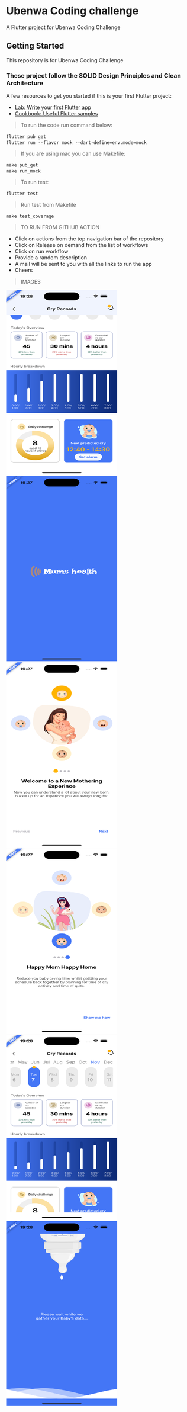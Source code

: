 # Ubenwa Coding challenge

A Flutter project for Ubenwa Coding Challenge

## Getting Started

This repository is for Ubenwa Coding Challenge

### These project follow the SOLID Design Principles and Clean Architecture

A few resources to get you started if this is your first Flutter project:

- [Lab: Write your first Flutter app](https://flutter.dev/docs/get-started/codelab)
- [Cookbook: Useful Flutter samples](https://flutter.dev/docs/cookbook)

> To run the code run command below:
```
flutter pub get
flutter run --flavor mock --dart-define=env.mode=mock
```

> If you are using mac you can use Makefile:
```
make pub_get
make run_mock
```

> To run test:
```
flutter test
```

> Run test from Makefile
```
make test_coverage
```

> TO RUN FROM GITHUB ACTION

 - Click on actions from the top navigation bar of the repository
 - Click on Release on demand from the list of workflows
 - Click on run workflow
 - Provide a random description
 - A mail will be sent to you with all the links to run the app
 - Cheers



> IMAGES
<p float="left">
<img src="https://raw.githubusercontent.com/abiodundotdev/ubenwa_abiodun/main/docimg/1.png?raw=true"  width= "300px" height ="500px" /> <img src="https://raw.githubusercontent.com/abiodundotdev/ubenwa_abiodun/main/docimg/2.png?raw=true" width= "300px" height ="500px"  /> 
<img src="https://raw.githubusercontent.com/abiodundotdev/ubenwa_abiodun/main/docimg/3.png?raw=true"  width= "300px" height ="500px" />
 <img src="https://raw.githubusercontent.com/abiodundotdev/ubenwa_abiodun/main/docimg/4.png?raw=true" width= "300px" height ="500px" />
<img src="https://raw.githubusercontent.com/abiodundotdev/ubenwa_abiodun/main/docimg/5.png?raw=true" width= "300px" height ="500px" />
<img src="https://raw.githubusercontent.com/abiodundotdev/ubenwa_abiodun/main/docimg/6.png?raw=true" width= "300px" height ="500px" />
</p>
